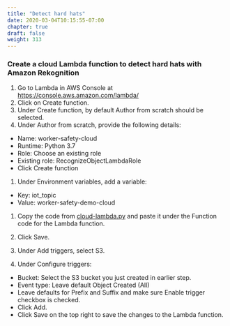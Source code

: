 ```yaml
---
title: "Detect hard hats"
date: 2020-03-04T10:15:55-07:00
chapter: true
draft: false
weight: 313
---
```

### Create a cloud Lambda function to detect hard hats with Amazon Rekognition

1. Go to Lambda in AWS Console at https://console.aws.amazon.com/lambda/
2. Click on Create function.
3. Under Create function, by default Author from scratch should be selected.
4. Under Author from scratch, provide the following details:

* Name: worker-safety-cloud
* Runtime: Python 3.7
* Role: Choose an existing role
* Existing role: RecognizeObjectLambdaRole
* Click Create function

1. Under Environment variables, add a variable:

* Key: iot_topic
* Value: worker-safety-demo-cloud

1. Copy the code from [cloud-lambda.py](/code/worker-safety/cloud-lambda.py) and paste it under the Function code for the Lambda function. 
2. Click Save.

1. Under Add triggers, select S3.
2. Under Configure triggers:

* Bucket: Select the S3 bucket you just created in earlier step.
* Event type: Leave default Object Created (All)
* Leave defaults for Prefix and Suffix and make sure Enable trigger checkbox is checked.
* Click Add.
* Click Save on the top right to save the changes to the Lambda function.
